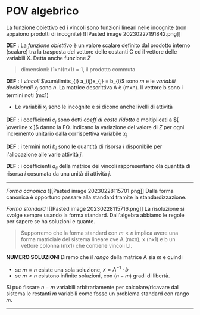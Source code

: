 # POV algebrico
La funzione obiettivo ed i vincoli sono funzioni lineari nelle incognite (non appaiono prodotti di incognite)
![[Pasted image 20230227191842.png]]

**DEF** :
 La *funzione obiettivo* è un valore scalare definito dal prodotto interno (scalare) tra la trasposta del vettore delle costanti C ed il vettore delle variabili X. Detta anche funzione $Z$
>dimensioni: (1xn)(nx1) = 1, il prodotto commuta

**DEF** :
 I *vincoli*  $\sum\limits_{i} a_{ij}x_{j} = b_{i}$   sono $m$ e le *variabili decisionali* $x_{j}$ sono $n$.
 La matrice descrittiva A è (mxn). Il vettore b sono i termini noti (mx1)
- Le variabili $x_{j}$ sono le incognite e si dicono anche livelli di attività

**DEF** :
 i coefficienti $c_j$ sono detti *coeff di costo ridotto* e moltiplicati a $[ \overline x ]$ danno la FO. 
 Indicano la variazione del valore di $Z$ per ogni incremento unitario dalla corrispettiva variabile $x_{j}$

**DEF** :
 i termini noti $b_{i}$ sono le quantità di risorsa $i$ disponibile per l'allocazione alle varie attività $j$.

**DEF** :
 i coefficienti $a_{ij}$ della matrice dei vincoli rappresentano òla quantità di risorsa $i$ cosumata da una unità di attività $j$.



---
*Forma canonica*
 ![[Pasted image 20230228115701.png]]
Dalla forma canonica è opportuno passare alla standard tramite la standardizzazione.

*Forma standard*
 ![[Pasted image 20230228115716.png]]
La risoluzione si svolge sempre usando la forma standard.
Dall'algebra abbiamo le regole per sapere se ha soluzioni e quante.

>Supporremo che la forma standard con $m < n$ implica avere una forma matriciale del sistema lineare ove A (mxn), x (nx1) e b un vettore colonna (mx1) che contiene vincoli LI.

**NUMERO SOLUZIONI**
Diremo che il *rango* della matrice A sia $m$ e quindi
- se $m = n$ esiste una sola soluzione, $x = A^{-1} \cdot b$
- se $m < n$ esistono infinite soluzioni, con $(n-m)$ gradi di libertà.

Si può fissare $n-m$ variabili arbitrariamente per calcolare/ricavare dal sistema le restanti $m$ variabili come fosse un problema standard con rango $m$.

---